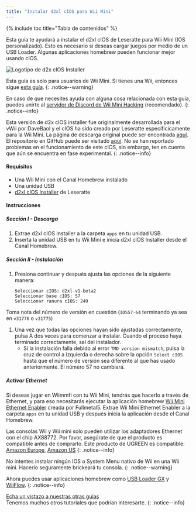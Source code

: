 ```yaml
---
title: "Instalar d2xl cIOS para Wii Mini"
---
```


{% include toc title="Tabla de contenidos" %}

Esta guía te ayudará a instalar el d2xl cIOS de Leseratte para Wii Mini (IOS personalizado). Esto es necesario si deseas cargar juegos por medio de un USB Loader. Algunas aplicaciones homebrew pueden funcionar mejor usando cIOS.

![Logotipo de d2x cIOS Installer](/images/cIOS.png)

Esta guía es solo para usuarios de Wii Mini. Si tienes una Wii, entonces sigue [esta guía](cios).
{: .notice--warning}

En caso de que necesites ayuda con alguna cosa relacionada con esta guía, puedes unirte al [servidor de Discord de Wii Mini Hacking](https://discord.gg/6ryxnkS) (recomendado).
{: .notice--info}

Esta versión de d2x cIOS installer fue originalmente desarrollada para el vWii por DaveBaol y el cIOS ha sido creado por Leseratte específicicamente para la Wii Mini. La página de descarga original puede ser encontrada [aquí](https://wii.leseratte10.de/d2xl-cIOS/). El repositorio en GitHub puede ser visitado [aquí](https://github.com/Leseratte10/d2xl-cios). No se han reportado problemas en el funcionamiento de este cIOS, sin embargo, ten en cuenta que aún se encuentra en fase experimental.
{: .notice--info}

#### Requisitos

* Una Wii Mini con el Canal Homebrew instalado
* Una unidad USB
* [d2xl cIOS Installer](/assets/files/d2xl_wii_mini_cIOS_installer_v1_beta2.zip) de Leseratte

#### Instrucciones

##### Sección I - Descarga

1. Extrae d2xl cIOS Installer a la carpeta `apps` en tu unidad USB.
1. Inserta la unidad USB en tu Wii Mini e inicia d2xl cIOS Installer desde el Canal Homebrew.

##### Sección II - Instalación

1. Presiona continuar y después ajusta las opciones de la siguiente manera:
    ```
    Seleccionar cIOS: d2xl-v1-beta2
    Seleccionar base cIOS: 57
    Seleccionar ranura cIOS: 249
    ```
Toma nota del número de versión en cuestión (`IOS57-64` terminando ya sea en `v31776` o `v31775`)
1. Una vez que todas las opciones hayan sido ajustadas correctamente, pulsa A dos veces para comenzar a instalar. Cuando el proceso haya terminado correctamente, sal del instalador.
   - Si la instalación falla debido al error `TMD version mismatch`, pulsa la cruz de control a izquierda o derecha sobre la opción `Select cIOS` hasta que el número de versión sea diferente al que has usado anteriormente. El número 57 no cambiará.


##### Activar Ethernet
Si deseas jugar en Wiimmfi con tu Wii Mini, tendrás que hacerlo a través de Ethernet, y para eso necesitarás ejecutar la aplicación homebrew [Wii Mini Ethernet Enabler](/assets/files/Wii_Mini_Ethernet_Enable.zip) creada por Fullmetal5. Extrae Wii Mini Ethernet Enabler a la carpeta `apps` en tu unidad USB y después inicia la aplicación desde el Canal Homebrew.

Las consolas Wii y Wii mini solo pueden utilizar los adaptadores Ethernet con el chip AX88772. Por favor, asegúrate de que el producto es compatible antes de comprarlo. Este producto de UGREEN es compatible: [Amazon Europe](https://www.amazon.de/dp/B00MYT481C), [Amazon US](https://www.amazon.com/dp/B08DRKYKMM/)
{: .notice--info}

No intentes instalar ningún IOS o System Menu nativo de Wii en una Wii mini. Hacerlo seguramente brickeará tu consola.
{: .notice--warning}

Ahora puedes usar aplicaciones homebrew como [USB Loader GX](usbloadergx) y [WiiFlow](wiiflow).
{: .notice--info}

[Echa un vistazo a nuestras otras guías](site-navigation)<br> Tenemos muchos otros tutoriales que podrían interesarte.
{: .notice--info}
